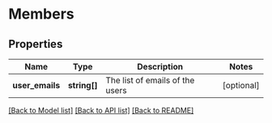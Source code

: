 # Members

## Properties
Name | Type | Description | Notes
------------ | ------------- | ------------- | -------------
**user_emails** | **string[]** | The list of emails of the users | [optional] 

[[Back to Model list]](../README.md#documentation-for-models) [[Back to API list]](../README.md#documentation-for-api-endpoints) [[Back to README]](../README.md)


